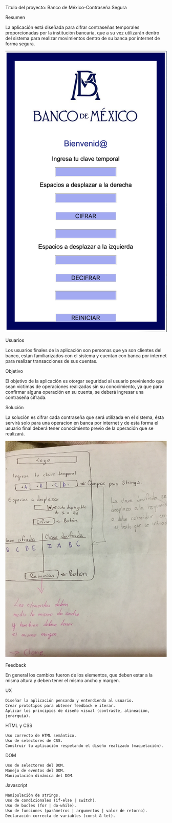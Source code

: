 
Titulo del proyecto: Banco de México-Contraseña Segura

Resumen

 La aplicación está diseñada para cifrar contraseñas temporales proporcionadas por la institución bancaria, que a su vez utilizarán dentro del sistema para realizar movimientos dentro de su banca por internet de  forma segura.
 

<img src= "images/Captura de Pantalla 2020-02-15 a la(s) 23.20.10.png">

Usuarios

Los usuarios finales de la aplicación son personas que ya son clientes del banco, estan familiarizados con el sistema y cuentan con banca por internet para realizar transacciones de sus cuentas.

 Objetivo
 
 El objetivo de la aplicación es otorgar seguridad al usuario previniendo que sean victimas de operaciones realizadas sin su conocimiento, ya que para confirmar alguna operación en su cuenta, se deberá ingresar una contraseña cifrada. 
 
 Solución
 
 La solución es cifrar cada contraseña que será utilizada en el sistema, ésta servirá solo para una operacion en banca por internet y de esta forma el usuario final deberá tener conocimiento previo de la operación que se realizará. 

<img src= "images/IMG_0670 2.JPG">
 
 Feedback 
 
 En general los cambios fueron de los elementos, que deben estar a la misma altura y deben tener el mismo ancho y margen. 
 
 UX

    Diseñar la aplicación pensando y entendiendo al usuario.
    Crear prototipos para obtener feedback e iterar.
    Aplicar los principios de diseño visual (contraste, alineación, jerarquía).

HTML y CSS

    Uso correcto de HTML semántico.
    Uso de selectores de CSS.
    Construir tu aplicación respetando el diseño realizado (maquetación).

DOM

    Uso de selectores del DOM.
    Manejo de eventos del DOM.
    Manipulación dinámica del DOM.

Javascript

    Manipulación de strings.
    Uso de condicionales (if-else | switch).
    Uso de bucles (for | do-while).
    Uso de funciones (parámetros | argumentos | valor de retorno).
    Declaración correcta de variables (const & let).



